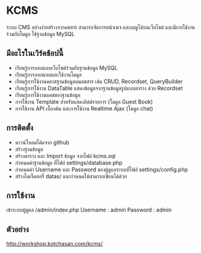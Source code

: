 # KCMS
ระบบ CMS อย่างง่ายสร้างจากคชสาร สามารถจัดการหน้าเพจ และเมนูได้บนเว็บไซต์ และมีการใช้งานร่วมกับโมดูล ใช้ฐานข้อมูล MySQL

## มีอะไรในเวิร์คช้อปนี้
* เรียนรู้การออกแบบเว็บไซต์ร่วมกับฐานข้อมูล MySQL
* เรียนรู้การออกแบบและใช้งานโมดูล
* เรียนรู้การใช้งานคลาสฐานข้อมูลบนคชสาร เช่น CRUD, Recordset, QueryBuilder
* เรียนรู้การใช้งาน DataTable แสดงข้อมูลจากฐานข้อมูลรูปแบบตาราง ด้วย Recordset
* เรียนรู้การใช้งานแคชของฐานข้อมูล
* การใช้งาน Template สำหรับแสดงลิสต์รายการ (โมดูล Guest Book)
* การใช้งาน API เบื้องต้น และการใช้งาน Realtime Ajax (โมดูล chat)

## การติดตั้ง
* ดาวน์โหลดโค้ดจาก github
* สร้างฐานข้อมูล
* สร้างตาราง และ Import ข้อมูล จากไฟล์ kcms.sql
* กำหนดค่าฐานข้อมูล ที่ไฟล์ settings/database.php
* กำหนดค่า Username และ Password ของผู้ดูแลระบบที่ไฟล์ settings/config.php
* สร้างไดเร็คทอรี่ datas/ และกำหนดให้สามารถเขียนได้ด้วย

## การใช้งาน
เข้าระบบผู้ดูแล /admin/index.php
Username : admin
Password : admin

## ตัวอย่าง
http://workshop.kotchasan.com/kcms/